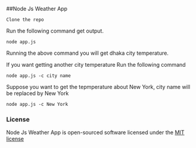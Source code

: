 ##Node Js Weather App

```
Clone the repo
```

Run the following command get output.

```
node app.js
```

Running the above command you will get dhaka city temperature.

If you want getting another city temperature Run the following command

```
node app.js -c city name
```

Suppose you want to get the tepmperature about New York, city name will be replaced by New York

```
node app.js -c New York
```

### License

Node Js Weather App is open-sourced software licensed under the [MIT license](http://opensource.org/licenses/MIT)